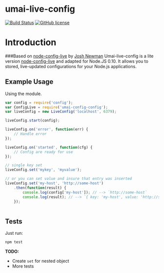 # umai-live-config

[![Build Status](https://travis-ci.org/abd2561024/umai-config-live.svg?branch=master)](https://travis-ci.org/abd2561024/umai-config-live) [![GitHub license](https://img.shields.io/badge/license-ISC-blue.svg)](https://raw.githubusercontent.com/technicallyjosh/node-config-live/master/LICENSE)

# Introduction

###Based on [node-config-live](https://github.com/technicallyjosh/node-config-live) by [Josh Newman](https://github.com/technicallyjosh)
Umai-live-config is a lite version [node-config-live](https://github.com/technicallyjosh/node-config-live) and adapted for Node.JS 0.10. It allows you to stored, live-updated configurations for your Node.js applications.

## Example Usage

Using the module.

```js
var config = require('config'); 
var ConfigLive = require('umai-config-config');
var liveConfig = new LiveConfig('localhost', 6379);

liveConfig.start(config);

liveConfig.on('error', function(err) {
    // Handle error
});

liveConfig.on('started', function(cfg) {
    // Config are ready for use
});

// single key set
liveConfig.set('mykey', 'myvalue');

// or you can set value and insure that entry was inserted
liveConfig.set('my-host', 'http://some-host')
    .then(function(result) {
        console.log(config['my-host']); // --> `http://some-host`
        console.log(result); // --> `{ key: 'my-host', value: 'http://some-host' }`
    });
 
```

## Tests
Just run:
```js
npm test
```

**TODO:**
* Create `set` for nested object
* More tests
